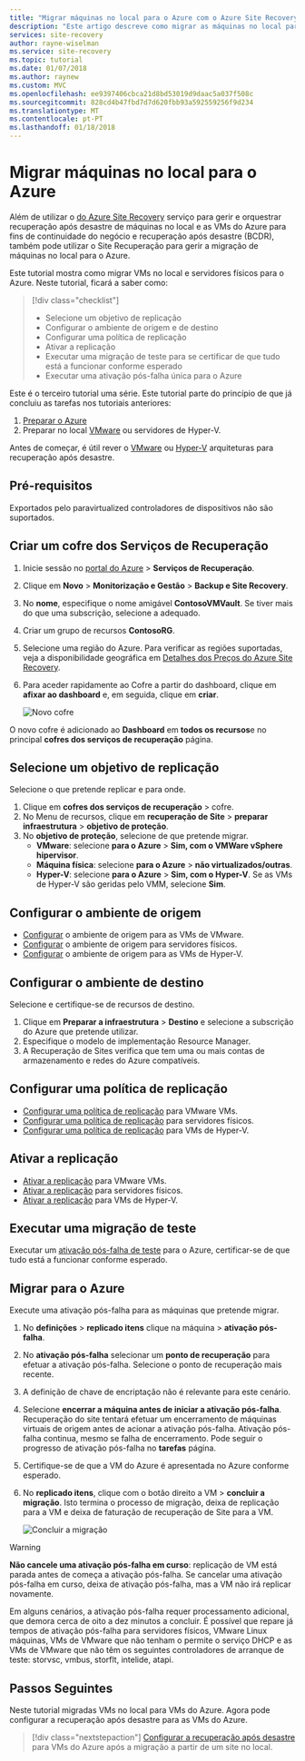 ```yaml
---
title: "Migrar máquinas no local para o Azure com o Azure Site Recovery | Microsoft Docs"
description: "Este artigo descreve como migrar as máquinas no local para o Azure, utilizando o Azure Site Recovery."
services: site-recovery
author: rayne-wiselman
ms.service: site-recovery
ms.topic: tutorial
ms.date: 01/07/2018
ms.author: raynew
ms.custom: MVC
ms.openlocfilehash: ee9397406cbca21d8bd53019d9daac5a037f508c
ms.sourcegitcommit: 828cd4b47fbd7d7d620fbb93a592559256f9d234
ms.translationtype: MT
ms.contentlocale: pt-PT
ms.lasthandoff: 01/18/2018
---
```

# <a name="migrate-on-premises-machines-to-azure"></a>Migrar máquinas no local para o Azure

Além de utilizar o [do Azure Site Recovery](site-recovery-overview.md) serviço para gerir e orquestrar recuperação após desastre de máquinas no local e as VMs do Azure para fins de continuidade do negócio e recuperação após desastre (BCDR), também pode utilizar o Site Recuperação para gerir a migração de máquinas no local para o Azure.


Este tutorial mostra como migrar VMs no local e servidores físicos para o Azure. Neste tutorial, ficará a saber como:

> [!div class="checklist"]
> * Selecione um objetivo de replicação
> * Configurar o ambiente de origem e de destino
> * Configurar uma política de replicação
> * Ativar a replicação
> * Executar uma migração de teste para se certificar de que tudo está a funcionar conforme esperado
> * Executar uma ativação pós-falha única para o Azure

Este é o terceiro tutorial uma série. Este tutorial parte do princípio de que já concluiu as tarefas nos tutoriais anteriores:

1. [Preparar o Azure](tutorial-prepare-azure.md)
2. Preparar no local [VMware](tutorial-prepare-on-premises-vmware.md) ou servidores de Hyper-V.

Antes de começar, é útil rever o [VMware](concepts-vmware-to-azure-architecture.md) ou [Hyper-V](concepts-hyper-v-to-azure-architecture.md) arquiteturas para recuperação após desastre.


## <a name="prerequisites"></a>Pré-requisitos

Exportados pelo paravirtualized controladores de dispositivos não são suportados.


## <a name="create-a-recovery-services-vault"></a>Criar um cofre dos Serviços de Recuperação 

1. Inicie sessão no [portal do Azure](https://portal.azure.com) > **Serviços de Recuperação**.
2. Clique em **Novo** > **Monitorização e Gestão** > **Backup e Site Recovery**.
3. No **nome**, especifique o nome amigável **ContosoVMVault**. Se tiver mais do que uma subscrição, selecione a adequado.
4. Criar um grupo de recursos **ContosoRG**.
5. Selecione uma região do Azure. Para verificar as regiões suportadas, veja a disponibilidade geográfica em [Detalhes dos Preços do Azure Site Recovery](https://azure.microsoft.com/pricing/details/site-recovery/).
6. Para aceder rapidamente ao Cofre a partir do dashboard, clique em **afixar ao dashboard** e, em seguida, clique em **criar**.

   ![Novo cofre](./media/tutorial-migrate-on-premises-to-azure/onprem-to-azure-vault.png)

O novo cofre é adicionado ao **Dashboard** em **todos os recursos**e no principal **cofres dos serviços de recuperação** página.



## <a name="select-a-replication-goal"></a>Selecione um objetivo de replicação

Selecione o que pretende replicar e para onde.
1. Clique em **cofres dos serviços de recuperação** > cofre.
2. No Menu de recursos, clique em **recuperação de Site** > **preparar infraestrutura** > **objetivo de proteção**.
3. No **objetivo de proteção**, selecione de que pretende migrar.
    - **VMware**: selecione **para o Azure** > **Sim, com o VMWare vSphere hipervisor**.
    - **Máquina física**: selecione **para o Azure** > **não virtualizados/outras**.
    - **Hyper-V**: selecione **para o Azure** > **Sim, com o Hyper-V**. Se as VMs de Hyper-V são geridas pelo VMM, selecione **Sim**.


## <a name="set-up-the-source-environment"></a>Configurar o ambiente de origem

- [Configurar](tutorial-vmware-to-azure.md#set-up-the-source-environment) o ambiente de origem para as VMs de VMware.
- [Configurar](tutorial-physical-to-azure.md#set-up-the-source-environment) o ambiente de origem para servidores físicos.
- [Configurar](tutorial-hyper-v-to-azure.md#set-up-the-source-environment) o ambiente de origem para as VMs de Hyper-V.

## <a name="set-up-the-target-environment"></a>Configurar o ambiente de destino

Selecione e certifique-se de recursos de destino.

1. Clique em **Preparar a infraestrutura** > **Destino** e selecione a subscrição do Azure que pretende utilizar.
2. Especifique o modelo de implementação Resource Manager.
3. A Recuperação de Sites verifica que tem uma ou mais contas de armazenamento e redes do Azure compatíveis.

## <a name="set-up-a-replication-policy"></a>Configurar uma política de replicação

- [Configurar uma política de replicação](tutorial-vmware-to-azure.md#create-a-replication-policy) para VMware VMs.
- [Configurar uma política de replicação](tutorial-physical-to-azure.md#create-a-replication-policy) para servidores físicos.
- [Configurar uma política de replicação](tutorial-hyper-v-to-azure.md#set-up-a-replication-policy) para VMs de Hyper-V.


## <a name="enable-replication"></a>Ativar a replicação

- [Ativar a replicação](tutorial-vmware-to-azure.md#enable-replication) para VMware VMs.
- [Ativar a replicação](tutorial-physical-to-azure.md#enable-replication) para servidores físicos.
- [Ativar a replicação](tutorial-hyper-v-to-azure.md#enable-replication) para VMs de Hyper-V.


## <a name="run-a-test-migration"></a>Executar uma migração de teste

Executar um [ativação pós-falha de teste](tutorial-dr-drill-azure.md) para o Azure, certificar-se de que tudo está a funcionar conforme esperado.


## <a name="migrate-to-azure"></a>Migrar para o Azure

Execute uma ativação pós-falha para as máquinas que pretende migrar.

1. No **definições** > **replicado itens** clique na máquina > **ativação pós-falha**.
2. No **ativação pós-falha** selecionar um **ponto de recuperação** para efetuar a ativação pós-falha. Selecione o ponto de recuperação mais recente.
3. A definição de chave de encriptação não é relevante para este cenário.
4. Selecione **encerrar a máquina antes de iniciar a ativação pós-falha**. Recuperação do site tentará efetuar um encerramento de máquinas virtuais de origem antes de acionar a ativação pós-falha. Ativação pós-falha continua, mesmo se falha de encerramento. Pode seguir o progresso de ativação pós-falha no **tarefas** página.
5. Certifique-se de que a VM do Azure é apresentada no Azure conforme esperado.
6. No **replicado itens**, clique com o botão direito a VM > **concluir a migração**. Isto termina o processo de migração, deixa de replicação para a VM e deixa de faturação de recuperação de Site para a VM.

    ![Concluir a migração](./media/tutorial-migrate-on-premises-to-azure/complete-migration.png)


> [!WARNING]
> **Não cancele uma ativação pós-falha em curso**: replicação de VM está parada antes de começa a ativação pós-falha. Se cancelar uma ativação pós-falha em curso, deixa de ativação pós-falha, mas a VM não irá replicar novamente.

Em alguns cenários, a ativação pós-falha requer processamento adicional, que demora cerca de oito a dez minutos a concluir. É possível que repare já tempos de ativação pós-falha para servidores físicos, VMware Linux máquinas, VMs de VMware que não tenham o permite o serviço DHCP e as VMs de VMware que não têm os seguintes controladores de arranque de teste: storvsc, vmbus, storflt, intelide, atapi.


## <a name="next-steps"></a>Passos Seguintes

Neste tutorial migradas VMs no local para VMs do Azure. Agora pode configurar a recuperação após desastre para as VMs do Azure.

> [!div class="nextstepaction"]
> [Configurar a recuperação após desastre](site-recovery-azure-to-azure-after-migration.md) para VMs do Azure após a migração a partir de um site no local.
